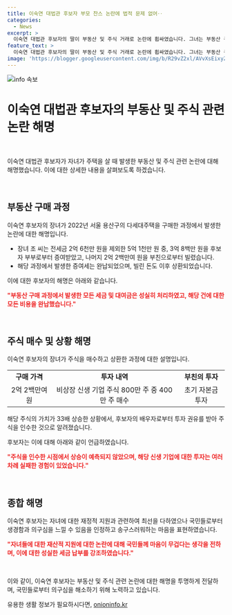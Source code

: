 ```yaml
---
title: 이숙연 대법관 후보자 부모 찬스 논란에 법적 문제 없어‥
categories:
  - News
excerpt: >
  이숙연 대법관 후보자의 딸이 부동산 및 주식 거래로 논란에 휩싸였습니다. 그녀는 부동산 구매를 위해 부모로부터 증여를 받았고, 부친으로부터도 대출을 받은 사실을 인정했습니다. 또한, 비상장 기업의 주식을 매입한 것으로 알려져 부자로 성장한 것에 대한 의구심에 마음이 무겁다고 밝혔습니다.
feature_text: >
  이숙연 대법관 후보자의 딸이 부동산 및 주식 거래로 논란에 휩싸였습니다. 그녀는 부동산 구매를 위해 부모로부터 증여를 받았고, 부친으로부터도 대출을 받은 사실을 인정했습니다. 또한, 비상장 기업의 주식을 매입한 것으로 알려져 부자로 성장한 것에 대한 의구심에 마음이 무겁다고 밝혔습니다.
image: 'https://blogger.googleusercontent.com/img/b/R29vZ2xl/AVvXsEixyZcFfHzMRdzZMjFBmAUKJYCLCGyLL1o632UiGVXcaFdKo_bkvkuCioo0uUKlGfBVcT3P84aROyZIXSBEx3Aw5nCQ3pTgDom1WDC4m8eifvWiAmWEEVb4x6G_l8C0QH225ldMjyaFvpxGEBGNO37VmDTDMHGhJPq73UglMfDca1-0aw/s1600/blogspot.png'
---
```


<p><img src="https://blogger.googleusercontent.com/img/b/R29vZ2xl/AVvXsEixyZcFfHzMRdzZMjFBmAUKJYCLCGyLL1o632UiGVXcaFdKo_bkvkuCioo0uUKlGfBVcT3P84aROyZIXSBEx3Aw5nCQ3pTgDom1WDC4m8eifvWiAmWEEVb4x6G_l8C0QH225ldMjyaFvpxGEBGNO37VmDTDMHGhJPq73UglMfDca1-0aw/s1600/blogspot.png" alt="info 속보" /></p>

<h1>이숙연 대법관 후보자의 부동산 및 주식 관련 논란 해명</h1>

<p data-ke-size="size16">&nbsp;</p>

<p>이숙연 대법관 후보자가 자녀가 주택을 살 때 발생한 부동산 및 주식 관련 논란에 대해 해명했습니다. 이에 대한 상세한 내용을 살펴보도록 하겠습니다.</p>

<p data-ke-size="size16">&nbsp;</p>

<h2 data-ke-size="size26">부동산 구매 과정</h2>

<p data-ke-size="size16">이숙연 후보자의 장녀가 2022년 서울 용산구의 다세대주택을 구매한 과정에서 발생한 논란에 대한 해명입니다.</p>

<ul>
<li>장녀 조 씨는 전세금 2억 6천만 원을 제외한 5억 1천만 원 중, 3억 8백만 원을 후보자 부부로부터 증여받았고, 나머지 2억 2백만여 원을 부친으로부터 빌렸습니다.</li>
<li>해당 과정에서 발생한 증여세는 완납되었으며, 빌린 돈도 이후 상환되었습니다.</li>
</ul>

<p data-ke-size="size16">이에 대한 후보자의 해명은 아래와 같습니다.</p>

<p data-ke-size="size16"><b><span style="color: #ee2323;">"부동산 구매 과정에서 발생한 모든 세금 및 대여금은 성실히 처리하였고, 해당 건에 대한 모든 비용을 완납했습니다."</span></b></p>

<p data-ke-size="size16">&nbsp;</p>

<h2 data-ke-size="size26">주식 매수 및 상황 해명</h2>

<p data-ke-size="size16">이숙연 후보자의 장녀가 주식을 매수하고 상환한 과정에 대한 설명입니다.</p>

<table>
<tbody>
<tr>
<td style="text-align: center; height: 17px;"><b>구매 가격</b></td>
<td style="text-align: center; height: 17px;"><b>투자 내역</b></td>
<td style="text-align: center; height: 17px;"><b>부친의 투자</b></td>
</tr>
<tr>
<td style="text-align: center; height: 17px;">2억 2백만여 원</td>
<td style="text-align: center; height: 17px;">비상장 신생 기업 주식 800만 주 중 400만 주 매수</td>
<td style="text-align: center; height: 17px;">초기 자본금 투자</td>
</tr>
</tbody>
</table>

<p data-ke-size="size16">해당 주식의 가치가 33배 상승한 상황에서, 후보자의 배우자로부터 투자 권유를 받아 주식을 인수한 것으로 알려졌습니다.</p>

<p data-ke-size="size16">후보자는 이에 대해 아래와 같이 언급하였습니다.</p>

<p data-ke-size="size16"><b><span style="color: #ee2323;">"주식을 인수한 시점에서 상승이 예측되지 않았으며, 해당 신생 기업에 대한 투자는 여러 차례 실패한 경험이 있었습니다."</span></b></p>

<p data-ke-size="size16">&nbsp;</p>

<h2 data-ke-size="size26">종합 해명</h2>

<p data-ke-size="size16">이숙연 후보자는 자녀에 대한 재정적 지원과 관련하여 최선을 다하였으나 국민들로부터 생경함과 의구심을 느낄 수 있음을 인정하고 송구스러워하는 마음을 표현하였습니다.</p>

<p data-ke-size="size16"><b><span style="color: #ee2323;">"자녀들에 대한 재산적 지원에 대한 논란에 대해 국민들께 마음이 무겁다는 생각을 전하며, 이에 대한 성실한 세금 납부를 강조하였습니다."</span></b></p>

<p data-ke-size="size16">&nbsp;</p>

<p>이와 같이, 이숙연 후보자는 부동산 및 주식 관련 논란에 대한 해명을 투명하게 전달하며, 국민들로부터 의구심을 해소하기 위해 노력하고 있습니다.</p>
유용한 생활 정보가 필요하시다면, <a href="https://onioninfo.kr" rel="dofollow">onioninfo.kr</a>


